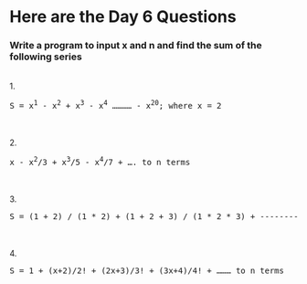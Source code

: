 <h1>Here are the Day 6 Questions</h1>
<h3>Write a program to input x and n and find the sum of the following series</h3>
</br>
1. <pre>S = x<sup>1</sup> - x<sup>2</sup> + x<sup>3</sup> - x<sup>4</sup> ………… - x<sup>20</sup>; where x = 2</pre>
<br><br>
2. <pre>x - x<sup>2</sup>/3 + x<sup>3</sup>/5 - x<sup>4</sup>/7 + …. to n terms</pre>
<br><br>
3. <pre>S = (1 + 2) / (1 * 2) + (1 + 2 + 3) / (1 * 2 * 3) + -------- + (1 + 2 + 3 + ----- + n ) / (1 * 2 * 3 * ----- * n)</pre>
<br><br>
4. <pre>S = 1 + (x+2)/2! + (2x+3)/3! + (3x+4)/4! + ……… to n terms</pre>

